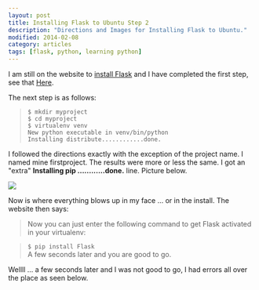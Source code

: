 ```yaml
---
layout: post
title: Installing Flask to Ubuntu Step 2
description: "Directions and Images for Installing Flask to Ubuntu."
modified: 2014-02-08
category: articles
tags: [flask, python, learning python]
---
```


I am still on the website to [install Flask](http://flask.pocoo.org/docs/installation/#installation) and I have completed the first step, see that [Here](http://#).

The next step is as follows:
> `$ mkdir myproject` <br>
> `$ cd myproject` <br>
> `$ virtualenv venv` <br>
> `New python executable in venv/bin/python`<br>
> `Installing distribute............done.`

I followed the directions exactly with the exception of the project name. I named mine firstproject. The results were more or less the same. I got an "extra" **Installing pip ............done.** line. Picture below.

![](http://i1205.photobucket.com/albums/bb424/cybercorp/GitHub%20Images/2014-02-06_2242_zps53e3cf29.png)

Now is where everything blows up in my face ... or in the install. The website then says:
> Now you can just enter the following command to get Flask activated in your virtualenv:

> `$ pip install Flask`<br>
> A few seconds later and you are good to go.

Wellll ... a few seconds later and I was not good to go, I had errors all over the place as seen below.


		
